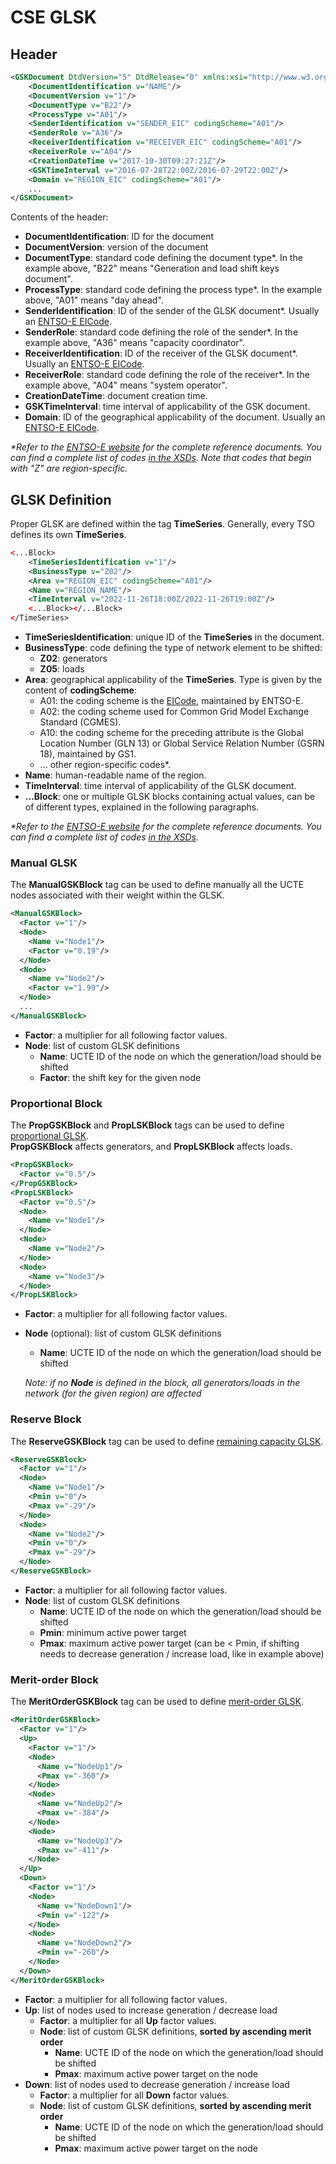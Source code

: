 # CSE GLSK

## Header

~~~xml
<GSKDocument DtdVersion="5" DtdRelease="0" xmlns:xsi="http://www.w3.org/2001/XMLSchema-instance" xsi:noNamespaceSchemaLocation="gsk-document.xsd">
    <DocumentIdentification v="NAME"/>
    <DocumentVersion v="1"/>
    <DocumentType v="B22"/>
    <ProcessType v="A01"/>
    <SenderIdentification v="SENDER_EIC" codingScheme="A01"/>
    <SenderRole v="A36"/>
    <ReceiverIdentification v="RECEIVER_EIC" codingScheme="A01"/>
    <ReceiverRole v="A04"/>
    <CreationDateTime v="2017-10-30T09:27:21Z"/>
    <GSKTimeInterval v="2016-07-28T22:00Z/2016-07-29T22:00Z"/>
    <Domain v="REGION_EIC" codingScheme="A01"/>
    ...
</GSKDocument>
~~~

Contents of the header:
- **DocumentIdentification**: ID for the document
- **DocumentVersion**: version of the document
- **DocumentType**: standard code defining the document type*. In the example above, "B22" means "Generation and load shift keys document".
- **ProcessType**: standard code defining the process type*. In the example above, "A01" means "day ahead".
- **SenderIdentification**: ID of the sender of the GLSK document*. Usually an [ENTSO-E EICode](https://www.entsoe.eu/data/energy-identification-codes-eic/).
- **SenderRole**: standard code defining the role of the sender*. In the example above, "A36" means "capacity coordinator".
- **ReceiverIdentification**: ID of the receiver of the GLSK document*. Usually an [ENTSO-E EICode](https://www.entsoe.eu/data/energy-identification-codes-eic/).
- **ReceiverRole**: standard code defining the role of the receiver*. In the example above, "A04" means "system operator".
- **CreationDateTime**: document creation time.
- **GSKTimeInterval**: time interval of applicability of the GSK document.
- **Domain**: ID of the geographical applicability of the document. Usually an [ENTSO-E EICode](https://www.entsoe.eu/data/energy-identification-codes-eic/).

_*Refer to the [ENTSO-E website](https://www.entsoe.eu/publications/electronic-data-interchange-edi-library/) for the
complete reference documents._
_You can find a complete list of codes [in the XSDs](https://www.entsoe.eu/Documents/EDI/Library/CIM_xsd_package.zip).
Note that codes that begin with "Z" are region-specific._

## GLSK Definition

Proper GLSK are defined within the tag **TimeSeries**. Generally, every TSO defines its own **TimeSeries**.

~~~xml
<...Block>
    <TimeSeriesIdentification v="1"/>
    <BusinessType v="Z02"/>
    <Area v="REGION_EIC" codingScheme="A01"/>
    <Name v="REGION_NAME"/>
    <TimeInterval v="2022-11-26T18:00Z/2022-11-26T19:00Z"/>
    <...Block></...Block>
</TimeSeries>
~~~

- **TimeSeriesIdentification**: unique ID of the **TimeSeries** in the document.
- **BusinessType**: code defining the type of network element to be shifted:
  - **Z02**: generators
  - **Z05**: loads
- **Area**: geographical applicability of the **TimeSeries**. Type is given by the content of **codingScheme**:
    - A01: the coding scheme is the [EICode](https://www.entsoe.eu/data/energy-identification-codes-eic/), maintained by ENTSO-E.
    - A02: the coding scheme used for Common Grid Model Exchange Standard (CGMES).
    - A10: the coding scheme for the preceding attribute is the Global Location Number (GLN 13) or Global Service Relation Number (GSRN 18), maintained by GS1.
    - ... other region-specific codes*.
- **Name**: human-readable name of the region.
- **TimeInterval**: time interval of applicability of the GLSK document.
- **...Block**: one or multiple GLSK blocks containing actual values, can be of different types, explained in the following paragraphs.

_*Refer to the [ENTSO-E website](https://www.entsoe.eu/publications/electronic-data-interchange-edi-library/) for the
complete reference documents._
_You can find a complete list of codes [in the XSDs](https://www.entsoe.eu/Documents/EDI/Library/CIM_xsd_package.zip)._

### Manual GLSK

The **ManualGSKBlock** tag can be used to define manually all the UCTE nodes associated with their weight within the GLSK.

~~~xml
<ManualGSKBlock>
  <Factor v="1"/>
  <Node>
    <Name v="Node1"/>
    <Factor v="0.19"/>
  </Node>
  <Node>
    <Name v="Node2"/>
    <Factor v="1.99"/>
  </Node>
  ...
</ManualGSKBlock>
~~~

- **Factor**: a multiplier for all following factor values.
- **Node**: list of custom GLSK definitions
  - **Name**: UCTE ID of the node on which the generation/load should be shifted
  - **Factor**: the shift key for the given node

### Proportional Block

The **PropGSKBlock** and **PropLSKBlock** tags can be used to define [proportional GLSK](/input-data/glsk/glsk.md#proportional-to-target-power-glsk).  
**PropGSKBlock** affects generators, and **PropLSKBlock** affects loads.

~~~xml
<PropGSKBlock>
  <Factor v="0.5"/>
</PropGSKBlock>
<PropLSKBlock>
  <Factor v="0.5"/>
  <Node>
    <Name v="Node1"/>
  </Node>
  <Node>
    <Name v="Node2"/>
  </Node>
  <Node>
    <Name v="Node3"/>
  </Node>
</PropLSKBlock>
~~~

- **Factor**: a multiplier for all following factor values.
- **Node** (optional): list of custom GLSK definitions
  - **Name**: UCTE ID of the node on which the generation/load should be shifted

  _Note: if no **Node** is defined in the block, all generators/loads in the network (for the given region) are affected_

### Reserve Block

The **ReserveGSKBlock** tag can be used to define [remaining capacity GLSK](/input-data/glsk/glsk.md#proportional-to-remaining-capacity).  

~~~xml
<ReserveGSKBlock>
  <Factor v="1"/>
  <Node>
    <Name v="Node1"/>
    <Pmin v="0"/>
    <Pmax v="-29"/>
  </Node>
  <Node>
    <Name v="Node2"/>
    <Pmin v="0"/>
    <Pmax v="-29"/>
  </Node>
</ReserveGSKBlock>
~~~

- **Factor**: a multiplier for all following factor values.
- **Node**: list of custom GLSK definitions
  - **Name**: UCTE ID of the node on which the generation/load should be shifted
  - **Pmin**: minimum active power target
  - **Pmax**: maximum active power target (can be < Pmin, if shifting needs to decrease generation / increase load, 
    like in example above)

### Merit-order Block

The **MeritOrderGSKBlock** tag can be used to define [merit-order GLSK](/input-data/glsk/glsk.md#merit-order-glsk).  

~~~xml
<MeritOrderGSKBlock>
  <Factor v="1"/>
  <Up>
    <Factor v="1"/>
    <Node>
      <Name v="NodeUp1"/>
      <Pmax v="-360"/>
    </Node>
    <Node>
      <Name v="NodeUp2"/>
      <Pmax v="-384"/>
    </Node>
    <Node>
      <Name v="NodeUp3"/>
      <Pmax v="-411"/>
    </Node>
  </Up>
  <Down>
    <Factor v="1"/>
    <Node>
      <Name v="NodeDown1"/>
      <Pmin v="-122"/>
    </Node>
    <Node>
      <Name v="NodeDown2"/>
      <Pmin v="-260"/>
    </Node>
  </Down>
</MeritOrderGSKBlock>
~~~

- **Factor**: a multiplier for all following factor values.
- **Up**: list of nodes used to increase generation / decrease load
  - **Factor**: a multiplier for all **Up** factor values.
  - **Node**: list of custom GLSK definitions, **sorted by ascending merit order**
    - **Name**: UCTE ID of the node on which the generation/load should be shifted
    - **Pmax**: maximum active power target on the node
- **Down**: list of nodes used to decrease generation / increase load
  - **Factor**: a multiplier for all **Down** factor values.
  - **Node**: list of custom GLSK definitions, **sorted by ascending merit order**
    - **Name**: UCTE ID of the node on which the generation/load should be shifted
    - **Pmax**: maximum active power target on the node
